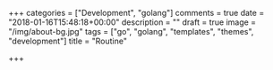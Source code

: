 +++
categories = ["Development", "golang"]
comments = true
date = "2018-01-16T15:48:18+00:00"
description = ""
draft = true
image = "/img/about-bg.jpg"
tags = ["go", "golang", "templates", "themes", "development"]
title = "Routine"

+++
